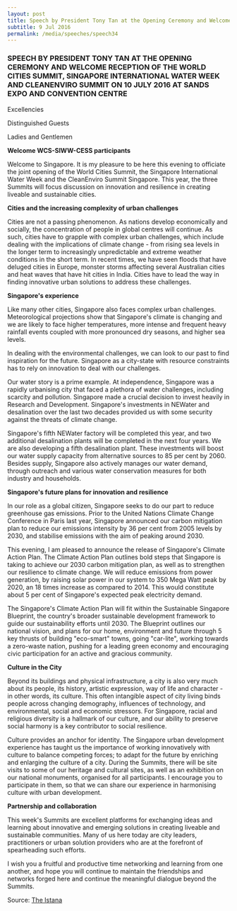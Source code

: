 ```yaml
---
layout: post
title: Speech by President Tony Tan at the Opening Ceremony and Welcome Reception of the World Cities Summit, Singapore International Water Week and Cleanenviro Summit on 10 July 2016 at Sands Expo and Convention Centre
subtitle: 9 Jul 2016
permalink: /media/speeches/speech34
---
```


### SPEECH BY PRESIDENT TONY TAN AT THE OPENING CEREMONY AND WELCOME RECEPTION OF THE WORLD CITIES SUMMIT, SINGAPORE INTERNATIONAL WATER WEEK AND CLEANENVIRO SUMMIT ON 10 JULY 2016 AT SANDS EXPO AND CONVENTION CENTRE

Excellencies

Distinguished Guests

Ladies and Gentlemen

**Welcome WCS-SIWW-CESS participants**

Welcome to Singapore. It is my pleasure to be here this evening to officiate the joint opening of the World Cities Summit, the Singapore International Water Week and the CleanEnviro Summit Singapore. This year, the three Summits will focus discussion on innovation and resilience in creating liveable and sustainable cities.

**Cities and the increasing complexity of urban challenges**

Cities are not a passing phenomenon. As nations develop economically and socially, the concentration of people in global centres will continue. As such, cities have to grapple with complex urban challenges, which include dealing with the implications of climate change - from rising sea levels in the longer term to increasingly unpredictable and extreme weather conditions in the short term. In recent times, we have seen floods that have deluged cities in Europe, monster storms affecting several Australian cities and heat waves that have hit cities in India. Cities have to lead the way in finding innovative urban solutions to address these challenges.

**Singapore's experience**

Like many other cities, Singapore also faces complex urban challenges. Meteorological projections show that Singapore's climate is changing and we are likely to face higher temperatures, more intense and frequent heavy rainfall events coupled with more pronounced dry seasons, and higher sea levels. 

In dealing with the environmental challenges, we can look to our past to find inspiration for the future. Singapore as a city-state with resource constraints has to rely on innovation to deal with our challenges.  

Our water story is a prime example. At independence, Singapore was a rapidly urbanising city that faced a plethora of water challenges, including scarcity and pollution. Singapore made a crucial decision to invest heavily in Research and Development. Singapore's investments in NEWater and desalination over the last two decades provided us with some security against the threats of climate change. 

Singapore's fifth NEWater factory will be completed this year, and two additional desalination plants will be completed in the next four years. We are also developing a fifth desalination plant. These investments will boost our water supply capacity from alternative sources to 85 per cent by 2060. Besides supply, Singapore also actively manages our water demand, through outreach and various water conservation measures for both industry and households.

**Singapore's future plans for innovation and resilience**

In our role as a global citizen, Singapore seeks to do our part to reduce greenhouse gas emissions. Prior to the United Nations Climate Change Conference in Paris last year, Singapore announced our carbon mitigation plan to reduce our emissions intensity by 36 per cent from 2005 levels by 2030, and stabilise emissions with the aim of peaking around 2030.

This evening, I am pleased to announce the release of Singapore's Climate Action Plan. The Climate Action Plan outlines bold steps that Singapore is taking to achieve our 2030 carbon mitigation plan, as well as to strengthen our resilience to climate change. We will reduce emissions from power generation, by raising solar power in our system to 350 Mega Watt peak by 2020, an 18 times increase as compared to 2014. This would constitute about 5 per cent of Singapore's expected peak electricity demand.

The Singapore's Climate Action Plan will fit within the Sustainable Singapore Blueprint, the country's broader sustainable development framework to guide our sustainability efforts until 2030. The Blueprint outlines our national vision, and plans for our home, environment and future through 5 key thrusts of building "eco-smart" towns, going "car-lite", working towards a zero-waste nation, pushing for a leading green economy and encouraging civic participation for an active and gracious community.

**Culture in the City**

Beyond its buildings and physical infrastructure, a city is also very much about its people, its history, artistic expression, way of life and character - in other words, its culture. This often intangible aspect of city living binds people across changing demography, influences of technology, and environmental, social and economic stressors. For Singapore, racial and religious diversity is a hallmark of our culture, and our ability to preserve social harmony is a key contributor to social resilience.

Culture provides an anchor for identity. The Singapore urban development experience has taught us the importance of working innovatively with culture to balance competing forces; to adapt for the future by enriching and enlarging the culture of a city. During the Summits, there will be site visits to some of our heritage and cultural sites, as well as an exhibition on our national monuments, organised for all participants. I encourage you to participate in them, so that we can share our experience in harmonising culture with urban development.

**Partnership and collaboration**

This week's Summits are excellent platforms for exchanging ideas and learning about innovative and emerging solutions in creating liveable and sustainable communities. Many of us here today are city leaders, practitioners or urban solution providers who are at the forefront of spearheading such efforts. 

I wish you a fruitful and productive time networking and learning from one another, and hope you will continue to maintain the friendships and networks forged here and continue the meaningful dialogue beyond the Summits.


Source: [<a href="https://www.istana.gov.sg/" target="_blank">The Istana</a>](https://www.istana.gov.sg/)